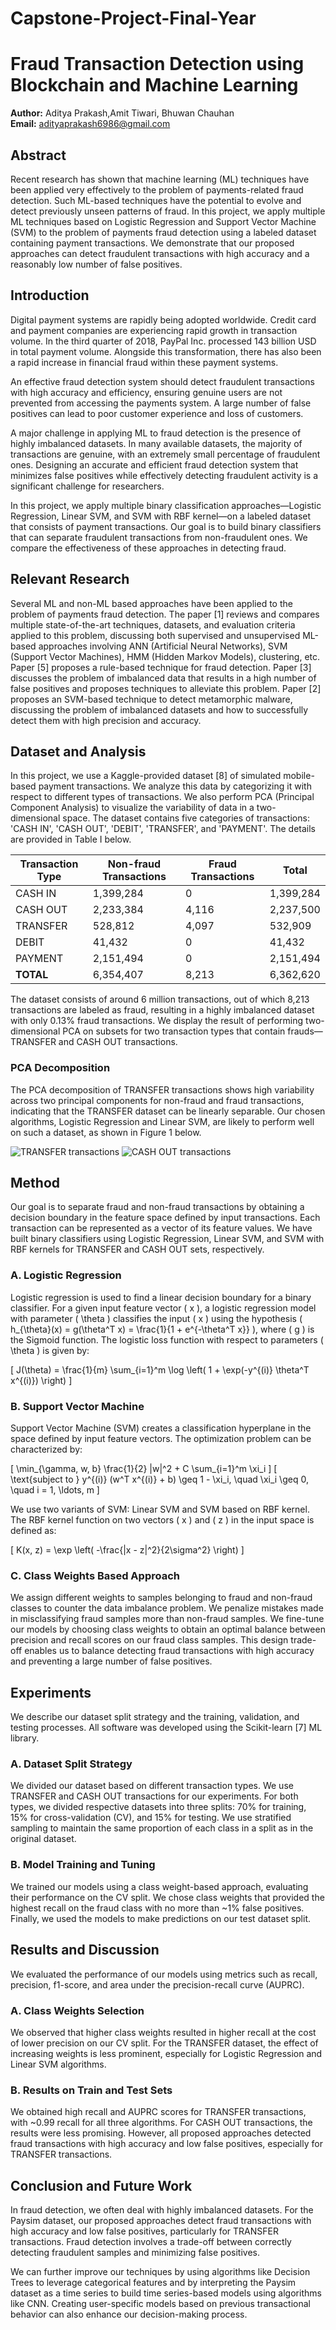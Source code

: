 # Capstone-Project-Final-Year

# Fraud Transaction Detection using Blockchain and Machine Learning

**Author:** Aditya Prakash,Amit Tiwari, Bhuwan Chauhan   
**Email:** adityaprakash6986@gmail.com

## Abstract
Recent research has shown that machine learning (ML) techniques have been applied very effectively to the problem of payments-related fraud detection. Such ML-based techniques have the potential to evolve and detect previously unseen patterns of fraud. In this project, we apply multiple ML techniques based on Logistic Regression and Support Vector Machine (SVM) to the problem of payments fraud detection using a labeled dataset containing payment transactions. We demonstrate that our proposed approaches can detect fraudulent transactions with high accuracy and a reasonably low number of false positives.

## Introduction
Digital payment systems are rapidly being adopted worldwide. Credit card and payment companies are experiencing rapid growth in transaction volume. In the third quarter of 2018, PayPal Inc. processed 143 billion USD in total payment volume. Alongside this transformation, there has also been a rapid increase in financial fraud within these payment systems.

An effective fraud detection system should detect fraudulent transactions with high accuracy and efficiency, ensuring genuine users are not prevented from accessing the payments system. A large number of false positives can lead to poor customer experience and loss of customers.

A major challenge in applying ML to fraud detection is the presence of highly imbalanced datasets. In many available datasets, the majority of transactions are genuine, with an extremely small percentage of fraudulent ones. Designing an accurate and efficient fraud detection system that minimizes false positives while effectively detecting fraudulent activity is a significant challenge for researchers.

In this project, we apply multiple binary classification approaches—Logistic Regression, Linear SVM, and SVM with RBF kernel—on a labeled dataset that consists of payment transactions. Our goal is to build binary classifiers that can separate fraudulent transactions from non-fraudulent ones. We compare the effectiveness of these approaches in detecting fraud.

## Relevant Research
Several ML and non-ML based approaches have been applied to the problem of payments fraud detection. The paper [1] reviews and compares multiple state-of-the-art techniques, datasets, and evaluation criteria applied to this problem, discussing both supervised and unsupervised ML-based approaches involving ANN (Artificial Neural Networks), SVM (Support Vector Machines), HMM (Hidden Markov Models), clustering, etc. Paper [5] proposes a rule-based technique for fraud detection. Paper [3] discusses the problem of imbalanced data that results in a high number of false positives and proposes techniques to alleviate this problem. Paper [2] proposes an SVM-based technique to detect metamorphic malware, discussing the problem of imbalanced datasets and how to successfully detect them with high precision and accuracy.

## Dataset and Analysis
In this project, we use a Kaggle-provided dataset [8] of simulated mobile-based payment transactions. We analyze this data by categorizing it with respect to different types of transactions. We also perform PCA (Principal Component Analysis) to visualize the variability of data in a two-dimensional space. The dataset contains five categories of transactions: 'CASH IN', 'CASH OUT', 'DEBIT', 'TRANSFER', and 'PAYMENT'. The details are provided in Table I below.

| Transaction Type | Non-fraud Transactions | Fraud Transactions | Total |
|------------------|------------------------|--------------------|-------|
| CASH IN          | 1,399,284              | 0                  | 1,399,284 |
| CASH OUT         | 2,233,384              | 4,116              | 2,237,500 |
| TRANSFER         | 528,812                | 4,097              | 532,909 |
| DEBIT            | 41,432                 | 0                  | 41,432 |
| PAYMENT          | 2,151,494              | 0                  | 2,151,494 |
| **TOTAL**        | 6,354,407              | 8,213              | 6,362,620 |

The dataset consists of around 6 million transactions, out of which 8,213 transactions are labeled as fraud, resulting in a highly imbalanced dataset with only 0.13% fraud transactions. We display the result of performing two-dimensional PCA on subsets for two transaction types that contain frauds—TRANSFER and CASH OUT transactions.

### PCA Decomposition
The PCA decomposition of TRANSFER transactions shows high variability across two principal components for non-fraud and fraud transactions, indicating that the TRANSFER dataset can be linearly separable. Our chosen algorithms, Logistic Regression and Linear SVM, are likely to perform well on such a dataset, as shown in Figure 1 below.

![TRANSFER transactions](link-to-image) ![CASH OUT transactions](link-to-image)

## Method
Our goal is to separate fraud and non-fraud transactions by obtaining a decision boundary in the feature space defined by input transactions. Each transaction can be represented as a vector of its feature values. We have built binary classifiers using Logistic Regression, Linear SVM, and SVM with RBF kernels for TRANSFER and CASH OUT sets, respectively.

### A. Logistic Regression
Logistic regression is used to find a linear decision boundary for a binary classifier. For a given input feature vector \( x \), a logistic regression model with parameter \( \theta \) classifies the input \( x \) using the hypothesis \( h_{\theta}(x) = g(\theta^T x) = \frac{1}{1 + e^{-\theta^T x}} \), where \( g \) is the Sigmoid function. The logistic loss function with respect to parameters \( \theta \) is given by:

\[ J(\theta) = \frac{1}{m} \sum_{i=1}^m \log \left( 1 + \exp(-y^{(i)} \theta^T x^{(i)}) \right) \]

### B. Support Vector Machine
Support Vector Machine (SVM) creates a classification hyperplane in the space defined by input feature vectors. The optimization problem can be characterized by:

\[ \min_{\gamma, w, b} \frac{1}{2} \|w\|^2 + C \sum_{i=1}^m \xi_i \]
\[ \text{subject to } y^{(i)} (w^T x^{(i)} + b) \geq 1 - \xi_i, \quad \xi_i \geq 0, \quad i = 1, \ldots, m \]

We use two variants of SVM: Linear SVM and SVM based on RBF kernel. The RBF kernel function on two vectors \( x \) and \( z \) in the input space is defined as:

\[ K(x, z) = \exp \left( -\frac{\|x - z\|^2}{2\sigma^2} \right) \]

### C. Class Weights Based Approach
We assign different weights to samples belonging to fraud and non-fraud classes to counter the data imbalance problem. We penalize mistakes made in misclassifying fraud samples more than non-fraud samples. We fine-tune our models by choosing class weights to obtain an optimal balance between precision and recall scores on our fraud class samples. This design trade-off enables us to balance detecting fraud transactions with high accuracy and preventing a large number of false positives.

## Experiments
We describe our dataset split strategy and the training, validation, and testing processes. All software was developed using the Scikit-learn [7] ML library.

### A. Dataset Split Strategy
We divided our dataset based on different transaction types. We use TRANSFER and CASH OUT transactions for our experiments. For both types, we divided respective datasets into three splits: 70% for training, 15% for cross-validation (CV), and 15% for testing. We use stratified sampling to maintain the same proportion of each class in a split as in the original dataset.

### B. Model Training and Tuning
We trained our models using a class weight-based approach, evaluating their performance on the CV split. We chose class weights that provided the highest recall on the fraud class with no more than ~1% false positives. Finally, we used the models to make predictions on our test dataset split.

## Results and Discussion
We evaluated the performance of our models using metrics such as recall, precision, f1-score, and area under the precision-recall curve (AUPRC).

### A. Class Weights Selection
We observed that higher class weights resulted in higher recall at the cost of lower precision on our CV split. For the TRANSFER dataset, the effect of increasing weights is less prominent, especially for Logistic Regression and Linear SVM algorithms.

### B. Results on Train and Test Sets
We obtained high recall and AUPRC scores for TRANSFER transactions, with ~0.99 recall for all three algorithms. For CASH OUT transactions, the results were less promising. However, all proposed approaches detected fraud transactions with high accuracy and low false positives, especially for TRANSFER transactions.

## Conclusion and Future Work
In fraud detection, we often deal with highly imbalanced datasets. For the Paysim dataset, our proposed approaches detect fraud transactions with high accuracy and low false positives, particularly for TRANSFER transactions. Fraud detection involves a trade-off between correctly detecting fraudulent samples and minimizing false positives. 

We can further improve our techniques by using algorithms like Decision Trees to leverage categorical features and by interpreting the Paysim dataset as a time series to build time series-based models using algorithms like CNN. Creating user-specific models based on previous transactional behavior can also enhance our decision-making process.
